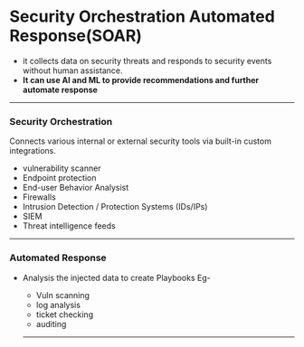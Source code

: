 # Security Orchestration Automated Response(SOAR)
- it collects data on security threats and responds to security events without human assistance.
- **It can use AI and ML to provide recommendations and further automate response**
---

### Security Orchestration
Connects various internal or external security tools via built-in custom integrations.

- vulnerability scanner
- Endpoint protection
- End-user Behavior Analysist
- Firewalls
- Intrusion Detection / Protection Systems (IDs/IPs)
- SIEM
- Threat intelligence feeds
---
### Automated Response
- Analysis the injected data to create Playbooks Eg-
	- Vuln scanning
	- log analysis
	- ticket checking
	- auditing

	 ---
	 

